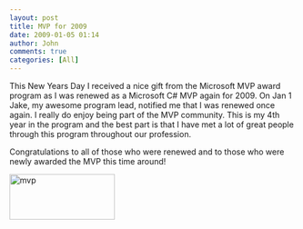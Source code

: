 ```yaml
---
layout: post
title: MVP for 2009
date: 2009-01-05 01:14
author: John
comments: true
categories: [All]
---
```

<p></p>  <p>This New Years Day I received a nice gift from the Microsoft MVP award program as I was renewed as a Microsoft C# MVP again for 2009. On Jan 1 Jake, my awesome program lead, notified me that I was renewed once again. I really do enjoy being part of the MVP community. This is my 4th year in the program and the best part is that I have met a lot of great people through this program throughout our profession.</p>  <p>Congratulations to all of those who were renewed and to those who were newly awarded the MVP this time around!</p> <a href="https://mvp.support.microsoft.com/profile=7D3BBCB7-E956-4730-B3E0-24BD7EAD0D5D"><img style="border-top-width: 0px; border-left-width: 0px; border-bottom-width: 0px; border-right-width: 0px" height="80" alt="mvp" src="/wp-content/uploads/files/media/image/WindowsLiveWriter/ThankfulfortheMVPAward_13504/mvp_3.jpg" width="185" border="0" /></a>

